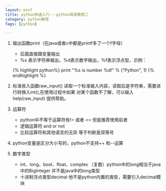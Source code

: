 ```yaml
---
layout: post
title: python快速入门---python简易教程二  
category: python教程  
Tags: [python]  

---
```



1. 输出函数print（在java或者c中都是printf多了一个f字母）
    * 后面直接跟变量输出
    * %s 表示字符串输出，%d表示数字输出，%f表示浮点型，示例：

    {% highlight python%}
    print "%s is number %d!" % ("Python", 1)
    {% endhighlight %}


2. 标准收入函数raw_input() 读取一个标准输入内容，读取后是字符串，需要进行转换入int(),在使用过程中如果
对某个函数不了解，可以输入help(raw_input) 提供帮助。

<!--break-->

3. 运算符

    * python中不等于运算符有!= 或者 <> 但是推荐使用前者
    * 逻辑运算符 and or not
    * 比较运算符和其他语言的无异 等于判断是双等号

4. python变量是区分大小写的，python不支持++ 和--运算

5. 数字类型
    * int、long、bool、float、complex （复数）python中的long相当于java中的BigInteger 并不是java中的long类型
    * 十进制浮点类型decimal 他不是python内置的类型，需要引入decimal模块

        

